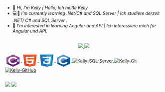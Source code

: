 - 👋 <i> Hi, I’m Kelly | Hallo, Ich heiße Kelly </i>
- 💻🌱 <i> I’m currently learning .Net/C# and SQL Server  | Ich studiere derzeit .NET/ C# und SQL Server . </i>
- 👀 <i> I'm interested in learning Angular and API | Ich interessiere mich für Angular und API. </i>
<br>


<div align="center">
  <a href="https://github.com/santosKelly">
  <img width="45%" src="https://github-readme-stats.vercel.app/api?username=santosKelly&show_icons=true&theme=nightowl&include_all_commits=true&count_private=true"/>
  <img width="50%" src="https://github-readme-stats.vercel.app/api/top-langs/?username=santosKelly&layout=compact&langs_count=7&theme=nightowl"/>
</div>

  
<div style="display: inline_block"><br>
  <img align="center" alt="Kelly-Csharp" height="40" width="50" src="https://raw.githubusercontent.com/devicons/devicon/master/icons/csharp/csharp-original.svg">
  <img align="center" alt="Kelly-Js" height="40" width="50" src="https://raw.githubusercontent.com/devicons/devicon/master/icons/html5/html5-original.svg">
  <img align="center" alt="Kelly-CSS" height="40" width="50" src="https://raw.githubusercontent.com/devicons/devicon/master/icons/css3/css3-original.svg">
  <img align="center" alt="Kelly-C" height="40" width="50" src="https://raw.githubusercontent.com/devicons/devicon/master/icons/c/c-original.svg">
  <img align="center" alt="Kelly-SQL-Server" height="40" width="50" src="https://cdn.jsdelivr.net/gh/devicons/devicon/icons/microsoftsqlserver/microsoftsqlserver-plain.svg">
  <img align="center" alt="Kelly-Git" height="40" width="50" 
    src="https://cdn.jsdelivr.net/gh/devicons/devicon/icons/git/git-original.svg">
     <img align="center" alt="Kelly-GitHub" height="40" width="50" 
      src="https://cdn.jsdelivr.net/gh/devicons/devicon/icons/github/github-original.svg">
      

  
 

</div>
  
   ##
 
<div> 
  <a href = "mailto:kellystos517@gmail.com"><img src="https://img.shields.io/badge/-Gmail-%23333?style=for-the-badge&logo=gmail&logoColor=white" target="_blank"></a>
  <a href="https://www.linkedin.com/in/kelly-santos-7438851bb" target="_blank"><img src="https://img.shields.io/badge/-LinkedIn-%230077B5?style=for-the-badge&logo=linkedin&logoColor=white" target="_blank"></a> 
  
</div>
  
    


